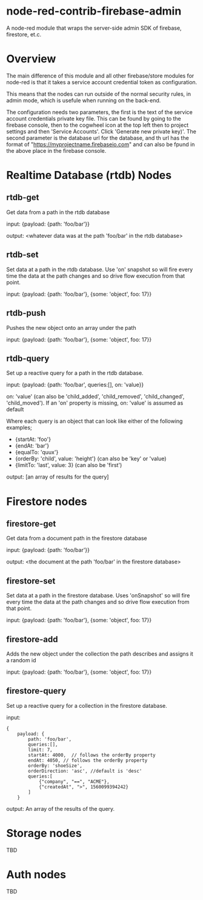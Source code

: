 # node-red-contrib-firebase-admin

A node-red module that wraps the server-side  admin SDK of firebase, firestore, et.c.

# Overview
The main difference of this module and all other firebase/store modules for node-red is
that it takes a service account credential token as configuration.

This means that the nodes can run outside of the normal security rules, in admin mode, which is usefule when running on the back-end.

The configuration needs two parameters, the first is the text of the service account credentials private key file. This can be found by going to the firebase console, then to the cogwheel icon at the top left then to project settings and then 'Service Accounts'. Click 'Generate new private key)'.
The second parameter is the database url for the database, and th url has the format of "https://myprojectname.firebaseio.com" and can also be fpund in the above place in the firebase console.

# Realtime Database (rtdb) Nodes

## rtdb-get
Get data from a path in the rtdb database

input: {payload: {path: 'foo/bar'}}

output: <whatever data was at the path 'foo/bar' in the rtdb database>

## rtdb-set
Set data at a path in the rtdb database. Use 'on' snapshot so will fire every time the data at the path changes and so drive flow execution from that point.

input: {payload: {path: 'foo/bar'}, {some: 'object', foo: 17}}

## rtdb-push
Pushes the new object onto an array under the path

input: {payload: {path: 'foo/bar'}, {some: 'object', foo: 17}}

## rtdb-query
Set up a reactive query for a path in the rtdb database. 

input: {payload: {path: 'foo/bar', queries:[], on: 'value}}

on: 'value' (can also be 'child_added', 'child_removed', 'child_changed', 'child_moved'). 
If an 'on' property is missing, on: 'value' is assumed as default

Where each query is an object that can look like either of the following examples;
    
- {startAt: 'foo'}
- {endAt: 'bar'}
- {equalTo: 'quux'}
- {orderBy: 'child', value: 'height'}  (can also be 'key' or 'value)
- {limitTo: 'last', value: 3}  (can also be 'first')

output: [an array of results for the query]


# Firestore nodes

## firestore-get
Get data from a document path in the firestore database

input: {payload: {path: 'foo/bar'}}

output: <the document at the path 'foo/bar' in the firestore database>

## firestore-set
Set data at a path in the firestore database. Uses 'onSnapshot' so will fire every time the data at the path changes and so drive flow execution from that point.

input: {payload: {path: 'foo/bar'}, {some: 'object', foo: 17}}

## firestore-add
Adds the new object under the collection the path describes and assigns it a random id

input: {payload: {path: 'foo/bar'}, {some: 'object', foo: 17}}

## firestore-query
Set up a reactive query for a collection in the firestore database.

input: 

    {
        payload: {
            path: 'foo/bar', 
            queries:[], 
            limit: 7, 
            startAt: 4000,  // follows the orderBy property
            endAt: 4050, // follows the orderBy property
            orderBy: 'shoeSize',
            orderDirection: 'asc', //default is 'desc'
            queries:[
                {"company", "==", "ACME"},
                {"createdAt", ">", 1560099394242}
            ]
        }

output: An array of the results of the query.


# Storage nodes

TBD

# Auth nodes

TBD

